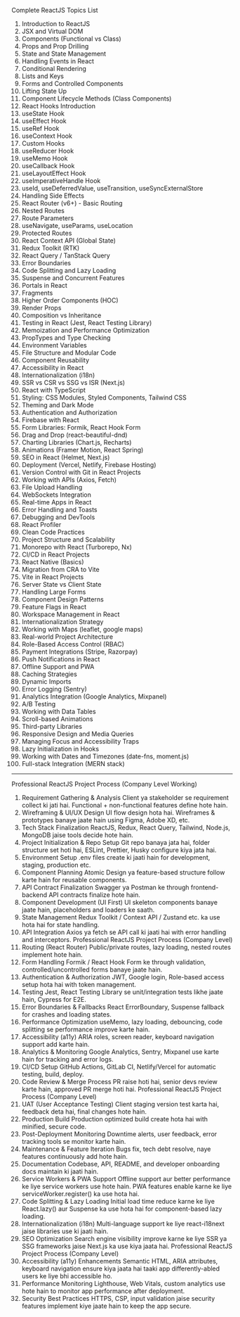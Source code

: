 Complete ReactJS Topics List
 1. Introduction to ReactJS
 2. JSX and Virtual DOM
 3. Components (Functional vs Class)
 4. Props and Prop Drilling
 5. State and State Management
 6. Handling Events in React
 7. Conditional Rendering
 8. Lists and Keys
 9. Forms and Controlled Components
 10. Lifting State Up
 11. Component Lifecycle Methods (Class Components)
 12. React Hooks Introduction
 13. useState Hook
 14. useEffect Hook
 15. useRef Hook
 16. useContext Hook
 17. Custom Hooks
 18. useReducer Hook
 19. useMemo Hook
 20. useCallback Hook
 21. useLayoutEffect Hook
 22. useImperativeHandle Hook
 23. useId, useDeferredValue, useTransition, useSyncExternalStore
 24. Handling Side Effects
 25. React Router (v6+) - Basic Routing
 26. Nested Routes
 27. Route Parameters
 28. useNavigate, useParams, useLocation
 29. Protected Routes
 30. React Context API (Global State)
 31. Redux Toolkit (RTK)
 32. React Query / TanStack Query
 33. Error Boundaries
 34. Code Splitting and Lazy Loading
 35. Suspense and Concurrent Features
 36. Portals in React
 37. Fragments
 38. Higher Order Components (HOC)
 39. Render Props
 40. Composition vs Inheritance
 41. Testing in React (Jest, React Testing Library)
 42. Memoization and Performance Optimization
 43. PropTypes and Type Checking
 44. Environment Variables
 45. File Structure and Modular Code
 46. Component Reusability
 47. Accessibility in React
 48. Internationalization (i18n)
 49. SSR vs CSR vs SSG vs ISR (Next.js)
 50. React with TypeScript
 51. Styling: CSS Modules, Styled Components, Tailwind CSS
 52. Theming and Dark Mode
 53. Authentication and Authorization
 54. Firebase with React
 55. Form Libraries: Formik, React Hook Form
 56. Drag and Drop (react-beautiful-dnd)
 57. Charting Libraries (Chart.js, Recharts)
 58. Animations (Framer Motion, React Spring)
 59. SEO in React (Helmet, Next.js)
 60. Deployment (Vercel, Netlify, Firebase Hosting)
 61. Version Control with Git in React Projects
 62. Working with APIs (Axios, Fetch)
 63. File Upload Handling
 64. WebSockets Integration
 65. Real-time Apps in React
 66. Error Handling and Toasts
 67. Debugging and DevTools
 68. React Profiler
 69. Clean Code Practices
 70. Project Structure and Scalability
 71. Monorepo with React (Turborepo, Nx)
 72. CI/CD in React Projects
 73. React Native (Basics)
 74. Migration from CRA to Vite
 75. Vite in React Projects
 76. Server State vs Client State
 77. Handling Large Forms
 78. Component Design Patterns
 79. Feature Flags in React
 80. Workspace Management in React
 81. Internationalization Strategy
 82. Working with Maps (leaflet, google maps)
 83. Real-world Project Architecture
 84. Role-Based Access Control (RBAC)
 85. Payment Integrations (Stripe, Razorpay)
 86. Push Notifications in React
 87. Offline Support and PWA
 88. Caching Strategies
 89. Dynamic Imports
 90. Error Logging (Sentry)
 91. Analytics Integration (Google Analytics, Mixpanel)
 92. A/B Testing
 93. Working with Data Tables
 94. Scroll-based Animations
 95. Third-party Libraries
 96. Responsive Design and Media Queries
 97. Managing Focus and Accessibility Traps
 98. Lazy Initialization in Hooks
 99. Working with Dates and Timezones (date-fns, moment.js)
 100. Full-stack Integration (MERN stack)


 --------------------------------------------------------------------------------------------
 Professional ReactJS Project Process (Company Level Working) 

 1. Requirement Gathering & Analysis
    Client ya stakeholder se requirement collect ki jati hai. Functional + non-functional features define hote hain.
 2. Wireframing & UI/UX Design
    UI flow design hota hai. Wireframes & prototypes banaye jaate hain using Figma, Adobe XD, etc.
 3. Tech Stack Finalization
    ReactJS, Redux, React Query, Tailwind, Node.js, MongoDB jaise tools decide hote hain.
 4. Project Initialization & Repo Setup
    Git repo banaya jata hai, folder structure set hoti hai, ESLint, Prettier, Husky configure kiya jata hai.
 5. Environment Setup
    .env files create ki jaati hain for development, staging, production etc.
 6. Component Planning
    Atomic Design ya feature-based structure follow karte hain for reusable components.
 7. API Contract Finalization
    Swagger ya Postman ke through frontend-backend API contracts finalize hote hain.
 8. Component Development (UI First)
    UI skeleton components banaye jaate hain, placeholders and loaders ke saath.
 9. State Management
    Redux Toolkit / Context API / Zustand etc. ka use hota hai for state handling.
 10. API Integration
    Axios ya fetch se API call ki jaati hai with error handling and interceptors.
    Professional ReactJS Project Process (Company Level)
 11. Routing (React Router)
    Public/private routes, lazy loading, nested routes implement hote hain.
 12. Form Handling
    Formik / React Hook Form ke through validation, controlled/uncontrolled forms banaye jaate hain.
 13. Authentication & Authorization
    JWT, Google login, Role-based access setup hota hai with token management.
 14. Testing
    Jest, React Testing Library se unit/integration tests likhe jaate hain, Cypress for E2E.
 15. Error Boundaries & Fallbacks
    React ErrorBoundary, Suspense fallback for crashes and loading states.
 16. Performance Optimization
    useMemo, lazy loading, debouncing, code splitting se performance improve karte hain.
 17. Accessibility (a11y)
    ARIA roles, screen reader, keyboard navigation support add karte hain.
 18. Analytics & Monitoring
    Google Analytics, Sentry, Mixpanel use karte hain for tracking and error logs.
 19. CI/CD Setup
    GitHub Actions, GitLab CI, Netlify/Vercel for automatic testing, build, deploy.
 20. Code Review & Merge Process
    PR raise hoti hai, senior devs review karte hain, approved PR merge hoti hai.
    Professional ReactJS Project Process (Company Level)
 21. UAT (User Acceptance Testing)
    Client staging version test karta hai, feedback deta hai, final changes hote hain.
 22. Production Build
    Production optimized build create hota hai with minified, secure code.
 23. Post-Deployment Monitoring
    Downtime alerts, user feedback, error tracking tools se monitor karte hain.
 24. Maintenance & Feature Iteration
    Bugs fix, tech debt resolve, naye features continuously add hote hain.
 25. Documentation
    Codebase, API, README, and developer onboarding docs maintain ki jaati hain.
 26. Service Workers & PWA Support
    Offline support aur better performance ke liye service workers use hote hain. PWA features enable karne ke
    liye serviceWorker.register() ka use hota hai.
 27. Code Splitting & Lazy Loading
    Initial load time reduce karne ke liye React.lazy() aur Suspense ka use hota hai for component-based lazy
    loading.
 28. Internationalization (i18n)
    Multi-language support ke liye react-i18next jaise libraries use ki jaati hain.
 29. SEO Optimization
    Search engine visibility improve karne ke liye SSR ya SSG frameworks jaise Next.js ka use kiya jaata hai.
    Professional ReactJS Project Process (Company Level)
 30. Accessibility (a11y) Enhancements
    Semantic HTML, ARIA attributes, keyboard navigation ensure kiya jaata hai taaki app differently-abled users
    ke liye bhi accessible ho.
 31. Performance Monitoring
    Lighthouse, Web Vitals, custom analytics use hote hain to monitor app performance after deployment.
 32. Security Best Practices
    HTTPS, CSP, input validation jaise security features implement kiye jaate hain to keep the app secure.